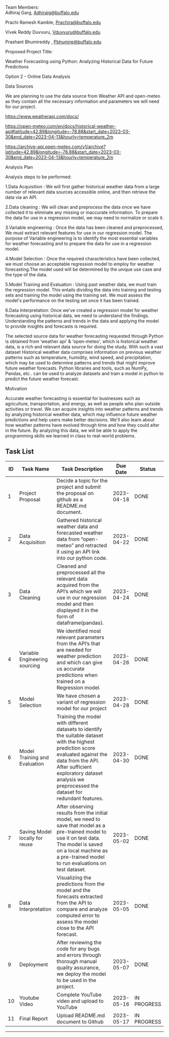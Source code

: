 Team Members:  
Adhiraj Garg, Adhirajg@buffalo.edu 

Prachi Ramesh Kamble, Prachira@buffalo.edu

Vivek Reddy Duvvuru, Vduvvuru@buffalo.edu

Prashant Bhumireddy , Pbhumire@buffalo.edu



Proposed Project Title:

Weather Forecasting using Python: Analyzing Historical Data for Future Predictions


Option 2 - Online Data Analysis


Data Sources

We are planning to use the data source from Weather API and open-meteo as they contain all the necessary information and parameters we will need for our project.

https://www.weatherapi.com/docs/

https://open-meteo.com/en/docs/historical-weather-api#latitude=42.89&longitude=-78.88&start_date=2023-03-30&end_date=2023-04-13&hourly=temperature_2m

https://archive-api.open-meteo.com/v1/archive?latitude=42.89&longitude=-78.88&start_date=2023-03-30&end_date=2023-04-13&hourly=temperature_2m

Analysis Plan

Analysis steps to be performed:

1.Data Acquisition : 
We will first gather historical weather data from a large number of relevant data sources accessible online, and then retrieve the data via an API.

2.Data cleaning : 
We will clean and preprocess the data once we have collected it to eliminate any missing or inaccurate information.  To prepare the data for use in a regression  model, we may need to normalize or scale it.

3.Variable engineering : 
Once the data has been cleaned and preprocessed, We must extract relevant features for use in our regression model. The purpose of Variable engineering is to identify the most essential variables for weather forecasting and to prepare the data for use in a regression model.

4.Model Selection : 
Once the required characteristics have been collected, we must choose an acceptable regression model to employ for weather forecasting.The model used will be determined by the unique use case and the type of the data.

5.Model Training and Evaluation : 
Using past weather data, we must train the regression model. This entails dividing the data into training and testing sets and training the model using the training set. We must assess the model's performance on the testing set once it has been trained. 

6.Data Interpretation: 
Once we've created a regression model for weather forecasting using historical data, we need to understand the findings. Understanding the patterns and trends in the data and applying the model to provide insights and forecasts is required.

The selected source data for weather forecasting requested through Python is obtained from ‘weather api’ & 'open-meteo', which is historical weather data, is a rich and relevant data source for doing the study. With such a vast dataset  Historical weather data comprises information on previous weather patterns such as temperature, humidity, wind speed, and precipitation, which may be used to determine patterns and trends that might improve future weather forecasts. Python libraries and tools, such as NumPy, Pandas, etc.. can be used to analyze datasets and train a model in python to predict the future weather forecast.

Motivation

Accurate weather forecasting is essential for businesses such as agriculture, transportation, and energy, as well as people who plan outside activities or travel. We can acquire insights into weather patterns and trends by analyzing historical weather data, which may influence future weather predictions and help users make better decisions. We'll also learn about how weather patterns have evolved through time and how they could alter in the future. By analyzing this data, we will be able to apply the programming skills we learned in class to real-world problems.

## Task List


| ID | Task Name |Task Description | Due Date | Status |
| --- | --- | --- | --- | --- |
| 1 |Project Proposal|Decide a topic for the project and submit the proposal on github as a README.md document. | 2023-04-18 | DONE |
| 2 |Data Acquisition |Gathered historical weather data and forecasted weather data from “open-meteo” and retracted it using an API link into our python code. | 2023-04-22| DONE
| 3 |Data Cleaning |Cleaned and preprocessed all the relevant data acquired from the API’s which we will use in our regression model and then displayed it in the form of dataframe(pandas). |2023-04-24 | DONE
| 4 |Variable Engineering sourcing |We identified most relevant parameters from the API’s that are needed for weather prediction and which can give us accurate predictions when trained on a Regression model. |2023-04-26 | DONE
| 5 |Model Selection |We have chosen a variant of regression model for our project |2023-04-28 | DONE
| 6 |Model Training and Evaluation |Training the model with different datasets to identify the suitable dataset with the highest prediction score evaluated against the data from the API. After sufficient exploratory dataset analysis we preprocessed the dataset for redundant features. |2023-04-30 | DONE
| 7 |Saving Model locally for reuse |After observing results from the initial model, we need to save that model as a pre-trained model to use it on test data. The model is saved on a local machine as a pre-trained model to run evaluations on test dataset.  |2023-05-02 | DONE
| 8 |Data Interpretation |Visualizing the predictions from the model and the forecasts extracted from the API to compare and analyze computed error to assess the model close to the API forecast. |2023-05-05 | DONE
| 9 |Deployment |After reviewing the code for any bugs and errors through thorough manual quality assurance, we deploy the model to be used in the project. |2023-05-07 | DONE
| 10 |Youtube Video |Complete YouTube video and upload to YouTube | 2023-05-16 |  IN PROGRESS
| 11 |Final Report |Upload README.md document to Github | 2023-05-17 | IN PROGRESS

--- 
